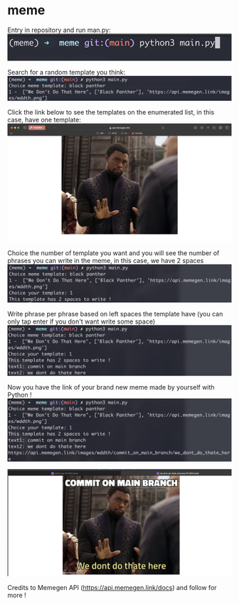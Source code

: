 # meme

Entry in repository and run man.py:
![Alt text](image.png)

Search for a random template you think:
![Alt text](image-1.png)

Click the link below to see the templates on the enumerated list, in this case, have one template:
![Alt text](image-2.png)

Choice the number of template you want and you will see the number of phrases you can write in the meme, in this case, we have 2 spaces
![Alt text](image-3.png)

Write phrase per phrase based on left spaces the template have (you can only tap enter if you don't want write some space)
![Alt text](image-4.png)

Now you have the link of your brand new meme made by yourself with Python !
![Alt text](image-5.png)

![Alt text](image-6.png)

Credits to Memegen API (https://api.memegen.link/docs) 
and follow for more !